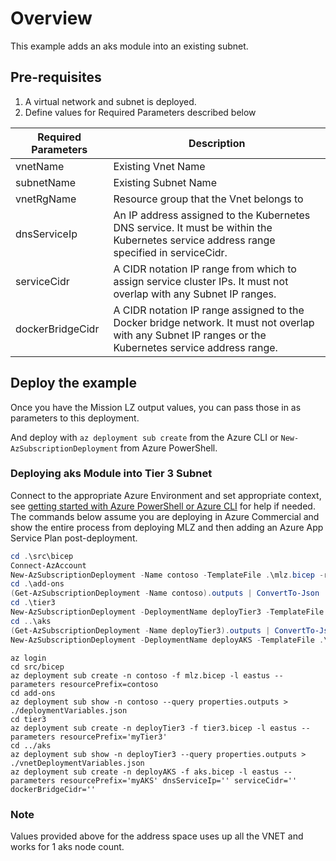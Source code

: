 # Overview

This example adds an aks module into an existing subnet.

## Pre-requisites

1. A virtual network and subnet is deployed.
1. Define values for Required Parameters described below

Required Parameters | Description
------------------- | -----------
vnetName | Existing Vnet Name
subnetName | Existing Subnet Name
vnetRgName | Resource group that the Vnet belongs to
dnsServiceIp | An IP address assigned to the Kubernetes DNS service. It must be within the Kubernetes service address range specified in serviceCidr.
serviceCidr | A CIDR notation IP range from which to assign service cluster IPs. It must not overlap with any Subnet IP ranges.
dockerBridgeCidr | A CIDR notation IP range assigned to the Docker bridge network. It must not overlap with any Subnet IP ranges or the Kubernetes service address range.

## Deploy the example

Once you have the Mission LZ output values, you can pass those in as parameters to this deployment.

And deploy with `az deployment sub create` from the Azure CLI or `New-AzSubscriptionDeployment` from Azure PowerShell.

### Deploying aks Module into Tier 3 Subnet

Connect to the appropriate Azure Environment and set appropriate context, see [getting started with Azure PowerShell or Azure CLI](..\examples\README.md) for help if needed.  The commands below assume you are deploying in Azure Commercial and show the entire process from deploying MLZ and then adding an Azure App Service Plan post-deployment.

```PowerShell
cd .\src\bicep
Connect-AzAccount
New-AzSubscriptionDeployment -Name contoso -TemplateFile .\mlz.bicep -resourcePrefix 'contoso' -Location 'eastus'
cd .\add-ons
(Get-AzSubscriptionDeployment -Name contoso).outputs | ConvertTo-Json | Out-File -FilePath .\deploymentVariables.json
cd .\tier3
New-AzSubscriptionDeployment -DeploymentName deployTier3 -TemplateFile .\tier3.bicep -resourcePrefix myTier3 -Location 'eastus'
cd ..\aks
(Get-AzSubscriptionDeployment -Name deployTier3).outputs | ConvertTo-Json | Out-File -FilePath .\vnetDeploymentVariables.json
New-AzSubscriptionDeployment -DeploymentName deployAKS -TemplateFile .\aks.bicep -resourcePrefix myAKS -dnsServiceIp '' -serviceCidr='' -dockerBridgeCidr='' -Location 'eastus' 
```

```Azure CLI
az login
cd src/bicep
az deployment sub create -n contoso -f mlz.bicep -l eastus --parameters resourcePrefix=contoso
cd add-ons
az deployment sub show -n contoso --query properties.outputs > ./deploymentVariables.json
cd tier3
az deployment sub create -n deployTier3 -f tier3.bicep -l eastus --parameters resourcePrefix='myTier3'
cd ../aks
az deployment sub show -n deployTier3 --query properties.outputs > ./vnetDeploymentVariables.json
az deployment sub create -n deployAKS -f aks.bicep -l eastus --parameters resourcePrefix='myAKS' dnsServiceIp='' serviceCidr='' dockerBridgeCidr=''
```

### Note
Values provided above for the address space uses up all the VNET and works for 1 aks node count. 